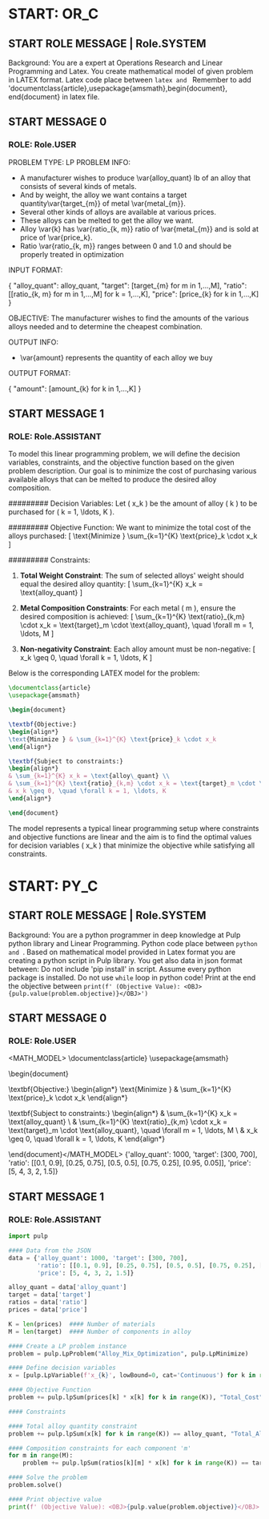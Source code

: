 # START: OR_C 
## START ROLE MESSAGE | Role.SYSTEM 
Background: You are a expert at Operations Research and Linear Programming and Latex. You create mathematical model of given problem in LATEX format. Latex code place between ```latex and ``` Remember to add 'documentclass{article},usepackage{amsmath},begin{document}, end{document} in latex file. 
## START MESSAGE 0 
### ROLE: Role.USER
<DESCRIPTION>
PROBLEM TYPE: LP
PROBLEM INFO:

- A manufacturer wishes to produce \var{alloy_quant} lb of an alloy that consists of several kinds of metals.
- And by weight, the alloy we want contains a target quantity\var{target_{m}} of metal \var{metal_{m}}.
- Several other kinds of alloys are available at various prices. 
- These alloys can be melted to get the alloy we want.
- Alloy \var{k} has \var{ratio_{k, m}} ratio of \var{metal_{m}} and is sold at price of \var{price_k}.
- Ratio \var{ratio_{k, m}} ranges between 0 and 1.0 and should be properly treated in optimization

INPUT FORMAT:

{
	"alloy_quant": alloy_quant,
	"target": [target_{m} for m in 1,...,M],
	"ratio": [[ratio_{k, m} for m in 1,...,M] for k = 1,...,K],
	"price": [price_{k} for k in 1,...,K]
}

OBJECTIVE: The manufacturer wishes to find the amounts of the various alloys needed and to determine the cheapest combination.

OUTPUT INFO:

- \var{amount} represents the quantity of each alloy we buy

OUTPUT FORMAT:

{
	"amount": [amount_{k} for k in 1,...,K]
}
</DESCRIPTION>


## START MESSAGE 1 
### ROLE: Role.ASSISTANT
To model this linear programming problem, we will define the decision variables, constraints, and the objective function based on the given problem description. Our goal is to minimize the cost of purchasing various available alloys that can be melted to produce the desired alloy composition.

######### Decision Variables:
Let \( x_k \) be the amount of alloy \( k \) to be purchased for \( k = 1, \ldots, K \).

######### Objective Function:
We want to minimize the total cost of the alloys purchased:
\[ 
\text{Minimize } \sum_{k=1}^{K} \text{price}_k \cdot x_k 
\]

######### Constraints:
1. **Total Weight Constraint**: The sum of selected alloys' weight should equal the desired alloy quantity:
   \[
   \sum_{k=1}^{K} x_k = \text{alloy\_quant}
   \]

2. **Metal Composition Constraints**: For each metal \( m \), ensure the desired composition is achieved:
   \[
   \sum_{k=1}^{K} \text{ratio}_{k,m} \cdot x_k = \text{target}_m \cdot \text{alloy\_quant}, \quad \forall m = 1, \ldots, M 
   \]

3. **Non-negativity Constraint**: Each alloy amount must be non-negative:
   \[
   x_k \geq 0, \quad \forall k = 1, \ldots, K
   \]

Below is the corresponding LATEX model for the problem:

```latex
\documentclass{article}
\usepackage{amsmath}

\begin{document}

\textbf{Objective:}
\begin{align*}
\text{Minimize } & \sum_{k=1}^{K} \text{price}_k \cdot x_k
\end{align*}

\textbf{Subject to constraints:}
\begin{align*}
& \sum_{k=1}^{K} x_k = \text{alloy\_quant} \\
& \sum_{k=1}^{K} \text{ratio}_{k,m} \cdot x_k = \text{target}_m \cdot \text{alloy\_quant}, \quad \forall m = 1, \ldots, M \\
& x_k \geq 0, \quad \forall k = 1, \ldots, K
\end{align*}

\end{document}
```

The model represents a typical linear programming setup where constraints and objective functions are linear and the aim is to find the optimal values for decision variables \( x_k \) that minimize the objective while satisfying all constraints.

# START: PY_C 
## START ROLE MESSAGE | Role.SYSTEM 
Background: You are a python programmer in deep knowledge at Pulp python library and Linear Programming. Python code place between ```python and ```. Based on mathematical model provided in Latex format you are creating a python script in Pulp library. You get also data in json format between: <DATA></DATA> Do not include 'pip install' in script. Assume every python package is installed. Do not use `while` loop in python code! Print at the end the objective between <OBJ></OBJ> `print(f' (Objective Value): <OBJ>{pulp.value(problem.objective)}</OBJ>')` 
## START MESSAGE 0 
### ROLE: Role.USER
<MATH_MODEL>
\documentclass{article}
\usepackage{amsmath}

\begin{document}

\textbf{Objective:}
\begin{align*}
\text{Minimize } & \sum_{k=1}^{K} \text{price}_k \cdot x_k
\end{align*}

\textbf{Subject to constraints:}
\begin{align*}
& \sum_{k=1}^{K} x_k = \text{alloy\_quant} \\
& \sum_{k=1}^{K} \text{ratio}_{k,m} \cdot x_k = \text{target}_m \cdot \text{alloy\_quant}, \quad \forall m = 1, \ldots, M \\
& x_k \geq 0, \quad \forall k = 1, \ldots, K
\end{align*}

\end{document}</MATH_MODEL>
<DATA>
{'alloy_quant': 1000, 'target': [300, 700], 'ratio': [[0.1, 0.9], [0.25, 0.75], [0.5, 0.5], [0.75, 0.25], [0.95, 0.05]], 'price': [5, 4, 3, 2, 1.5]}</DATA>


## START MESSAGE 1 
### ROLE: Role.ASSISTANT
```python
import pulp

#### Data from the JSON
data = {'alloy_quant': 1000, 'target': [300, 700], 
        'ratio': [[0.1, 0.9], [0.25, 0.75], [0.5, 0.5], [0.75, 0.25], [0.95, 0.05]], 
        'price': [5, 4, 3, 2, 1.5]}

alloy_quant = data['alloy_quant']
target = data['target']
ratios = data['ratio']
prices = data['price']

K = len(prices)  #### Number of materials
M = len(target)  #### Number of components in alloy

#### Create a LP problem instance
problem = pulp.LpProblem("Alloy_Mix_Optimization", pulp.LpMinimize)

#### Define decision variables
x = [pulp.LpVariable(f'x_{k}', lowBound=0, cat='Continuous') for k in range(K)]

#### Objective Function
problem += pulp.lpSum(prices[k] * x[k] for k in range(K)), "Total_Cost"

#### Constraints

#### Total alloy quantity constraint
problem += pulp.lpSum(x[k] for k in range(K)) == alloy_quant, "Total_Alloy_Quantity"

#### Composition constraints for each component 'm'
for m in range(M):
    problem += pulp.lpSum(ratios[k][m] * x[k] for k in range(K)) == target[m], f"Composition_Target_{m}"

#### Solve the problem
problem.solve()

#### Print objective value
print(f' (Objective Value): <OBJ>{pulp.value(problem.objective)}</OBJ>')
```

